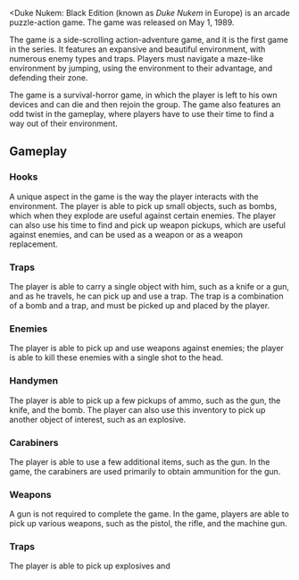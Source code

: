 <Duke Nukem: Black Edition (known as _Duke Nukem_ in Europe) is an arcade puzzle-action game. The game was released on May 1, 1989.

The game is a side-scrolling action-adventure game, and it is the first game in the series. It features an expansive and beautiful environment, with numerous enemy types and traps. Players must navigate a maze-like environment by jumping, using the environment to their advantage, and defending their zone.

The game is a survival-horror game, in which the player is left to his own devices and can die and then rejoin the group. The game also features an odd twist in the gameplay, where players have to use their time to find a way out of their environment.



## Gameplay

### Hooks

A unique aspect in the game is the way the player interacts with the environment. The player is able to pick up small objects, such as bombs, which when they explode are useful against certain enemies. The player can also use his time to find and pick up weapon pickups, which are useful against enemies, and can be used as a weapon or as a weapon replacement.

### Traps

The player is able to carry a single object with him, such as a knife or a gun, and as he travels, he can pick up and use a trap. The trap is a combination of a bomb and a trap, and must be picked up and placed by the player.

### Enemies

The player is able to pick up and use weapons against enemies; the player is able to kill these enemies with a single shot to the head.

### Handymen

The player is able to pick up a few pickups of ammo, such as the gun, the knife, and the bomb. The player can also use this inventory to pick up another object of interest, such as an explosive.

### Carabiners

The player is able to use a few additional items, such as the gun. In the game, the carabiners are used primarily to obtain ammunition for the gun.

### Weapons

A gun is not required to complete the game. In the game, players are able to pick up various weapons, such as the pistol, the rifle, and the machine gun.

### Traps

The player is able to pick up explosives and